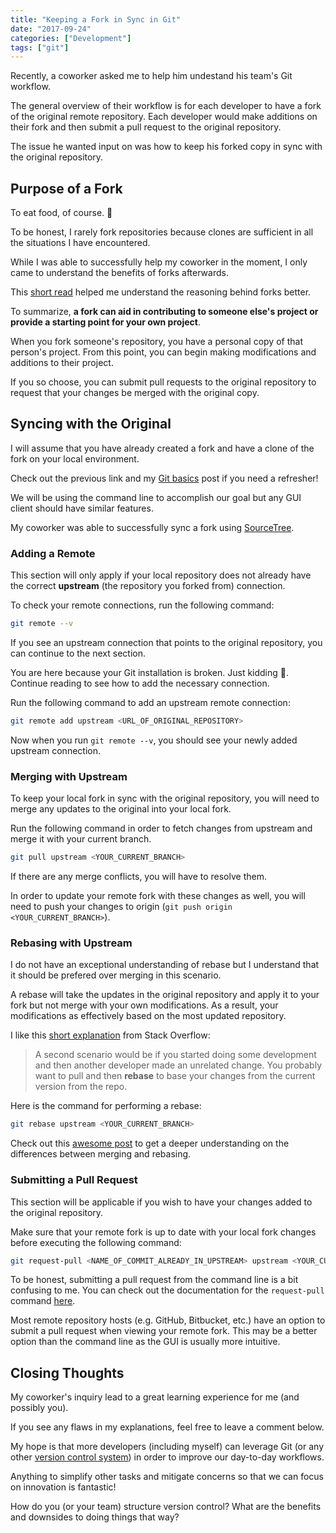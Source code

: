 ```yaml
---
title: "Keeping a Fork in Sync in Git"
date: "2017-09-24"
categories: ["Development"]
tags: ["git"]
---
```


Recently, a coworker asked me to help him undestand his team's Git workflow.

The general overview of their workflow is for each developer to have a fork of the original remote repository. Each developer would make additions on their fork and then submit a pull request to the original repository.

The issue he wanted input on was how to keep his forked copy in sync with the original repository.

## Purpose of a Fork

To eat food, of course. 🙂

To be honest, I rarely fork repositories because clones are sufficient in all the situations I have encountered.

While I was able to successfully help my coworker in the moment, I only came to understand the benefits of forks afterwards.

This [short read](https://guides.github.com/activities/forking/) helped me understand the reasoning behind forks better.

To summarize, **a fork can aid in contributing to someone else's project or provide a starting point for your own project**.

When you fork someone's repository, you have a personal copy of that person's project. From this point, you can begin making modifications and additions to their project. 

If you so choose, you can submit pull requests to the original repository to request that your changes be merged with the original copy.

## Syncing with the Original

I will assume that you have already created a fork and have a clone of the fork on your local environment.

Check out the previous link and my [Git basics](/blog/git-basics) post if you need a refresher!

We will be using the command line to accomplish our goal but any GUI client should have similar features.

My coworker was able to successfully sync a fork using [SourceTree](https://www.sourcetreeapp.com/).

### Adding a Remote
This section will only apply if your local repository does not already have the correct **upstream** (the repository you forked from) connection.

To check your remote connections, run the following command:

```bash
git remote --v
```

If you see an upstream connection that points to the original repository, you can continue to the next section.

You are here because your Git installation is broken. Just kidding 🙂. Continue reading to see how to add the necessary connection.

Run the following command to add an upstream remote connection:

```bash
git remote add upstream <URL_OF_ORIGINAL_REPOSITORY>
```

Now when you run `git remote --v`, you should see your newly added upstream connection.

### Merging with Upstream

To keep your local fork in sync with the original repository, you will need to merge any updates to the original into your local fork.

Run the following command  in order to fetch changes from upstream and merge it with your current branch.

```bash
git pull upstream <YOUR_CURRENT_BRANCH>
```

If there are any merge conflicts, you will have to resolve them.

In order to update your remote fork with these changes as well, you will need to push your changes to origin (`git push origin <YOUR_CURRENT_BRANCH>`).

### Rebasing with Upstream

I do not have an exceptional understanding of rebase but I understand that it should be prefered over merging in this scenario.

A rebase will take the updates in the original repository and apply it to your fork but not merge with your own modifications. As a result, your modifications as effectively based on the most updated repository.

I like this [short explanation](https://stackoverflow.com/a/804156) from Stack Overflow:

> A second scenario would be if you started doing some development and then another developer made an unrelated change. You probably want to pull and then **rebase** to base your changes from the current version from the repo.

Here is the command for performing a rebase:

```bash
git rebase upstream <YOUR_CURRENT_BRANCH>
```

Check out this [awesome post](https://www.atlassian.com/git/tutorials/merging-vs-rebasing) to get a deeper understanding on the differences between merging and rebasing.

### Submitting a Pull Request

This section will be applicable if you wish to have your changes added to the original repository.

Make sure that your remote fork is up to date with your local fork changes before executing the following command: 

```bash
git request-pull <NAME_OF_COMMIT_ALREADY_IN_UPSTREAM> upstream <YOUR_CURRENT_BRANCH>
```

To be honest, submitting a pull request from the command line is a bit confusing to me. You can check out the documentation for the `request-pull` command [here](https://git-scm.com/docs/git-request-pull).

Most remote repository hosts (e.g. GitHub, Bitbucket, etc.) have an option to submit a pull request when viewing your remote fork. This may be a better option than the command line as the GUI is usually more intuitive.

## Closing Thoughts

My coworker's inquiry lead to a great learning experience for me (and possibly you).

If you see any flaws in my explanations, feel free to leave a comment below.

My hope is that more developers (including myself) can leverage Git (or any other [version control system](/blog/what-is-version-control)) in order to improve our day-to-day workflows.

Anything to simplify other tasks and mitigate concerns so that we can focus on innovation is fantastic!

How do you (or your team) structure version control? What are the benefits and downsides to doing things that way?